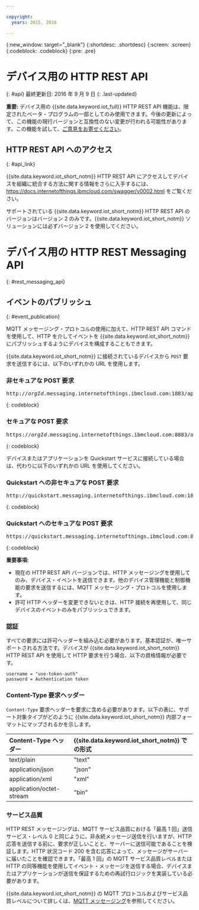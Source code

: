 ```yaml
---

copyright:
  years: 2015, 2016

---
```


{:new_window: target="_blank"}
{:shortdesc: .shortdesc}
{:screen: .screen}
{:codeblock: .codeblock}
{:pre: .pre}

# デバイス用の HTTP REST API
{: #api}
最終更新日: 2016 年 9 月 9 日
{: .last-updated}

**重要:** デバイス用の {{site.data.keyword.iot_full}} HTTP REST API 機能は、限定されたベータ・プログラムの一部としてのみ使用できます。今後の更新によって、この機能の現行バージョンと互換性のない変更が行われる可能性があります。この機能を試して、[ご意見をお寄せください](https://developer.ibm.com/answers/smart-spaces/17/internet-of-things.html)。

## HTTP REST API へのアクセス
{: #api_link}

{{site.data.keyword.iot_short_notm}} HTTP REST API にアクセスしてデバイスを組織に統合する方法に関する情報をさらに入手するには、https://docs.internetofthings.ibmcloud.com/swagger/v0002.html をご覧ください。

サポートされている {{site.data.keyword.iot_short_notm}} HTTP REST API のバージョンはバージョン 2 のみです。{{site.data.keyword.iot_short_notm}} ソリューションには必ずバージョン 2 を使用してください。

# デバイス用の HTTP REST Messaging API
{: #rest_messaging_api}

## イベントのパブリッシュ
{: #event_publication}

MQTT メッセージング・プロトコルの使用に加えて、HTTP REST API コマンドを使用して、HTTP を介してイベントを {{site.data.keyword.iot_short_notm}} にパブリッシュするようにデバイスを構成することもできます。

{{site.data.keyword.iot_short_notm}} に接続されているデバイスから `POST` 要求を送信するには、以下のいずれかの URL を使用します。

### 非セキュアな POST 要求
<pre class="pre">http://<var class="keyword varname">orgId</var>.messaging.internetofthings.ibmcloud.com:1883/api/v0002/device/types/<var class="keyword varname">typeId</var>/devices/<var class="keyword varname">deviceId</var>/events/<var class="keyword varname">eventId</var></pre>
{: codeblock}

### セキュアな POST 要求
<pre class="pre">https://<var class="keyword varname">orgId</var>.messaging.internetofthings.ibmcloud.com:8883/api/v0002/device/types/<var class="keyword varname">typeId</var>/devices/<var class="keyword varname">deviceId</var>/events/<var class="keyword varname">eventId</var></pre>
{: codeblock}

デバイスまたはアプリケーションを Quickstart サービスに接続している場合は、代わりに以下のいずれかの URL を使用してください。

### Quickstart への非セキュアな POST 要求
<pre class="pre">http://quickstart.messaging.internetofthings.ibmcloud.com:1883/api/v0002/device/types/<var class="keyword varname">typeId</var>/devices/<var class="keyword varname">deviceId</var>/events/<var class="keyword varname">eventId</var></pre>
{: codeblock}

### Quickstart へのセキュアな POST 要求
<pre class="pre">https://quickstart.messaging.internetofthings.ibmcloud.com:8883/api/v0002/device/types/<var class="keyword varname">typeId</var>/devices/<var class="keyword varname">deviceId</var>/events/<var class="keyword varname">eventId</var></pre>
{: codeblock}

**重要事項:**
- 現在の HTTP REST API バージョンでは、HTTP メッセージングを使用してのみ、デバイス・イベントを送信できます。他のデバイス管理機能と制御機能の要求を送信するには、MQTT メッセージング・プロトコルを使用します。
- 許可 HTTP ヘッダーを変更できないときは、HTTP 接続を再使用して、同じデバイスのイベントのみをパブリッシュできます。

### 認証

すべての要求には許可ヘッダーを組み込む必要があります。基本認証が、唯一サポートされる方法です。デバイスが {{site.data.keyword.iot_short_notm}} HTTP REST API を使用して HTTP 要求を行う場合、以下の資格情報が必要です。

```
username = "use-token-auth"
password = Authentication token
```

### Content-Type 要求ヘッダー

`Content-Type` 要求ヘッダーを要求に含める必要があります。以下の表に、サポート対象タイプがどのように {{site.data.keyword.iot_short_notm}} 内部フォーマットにマップされるかを示します。

|Content-Type ヘッダー |{{site.data.keyword.iot_short_notm}} での形式 |
|:---|:---|
|text/plain|"text"
|application/json| "json"
|application/xml | "xml"
|application/octet-stream|"bin"

### サービス品質

HTTP REST メッセージングは、MQTT サービス品質における「最高 1 回」送信サービス・レベル 0 と同じように、非永続メッセージ送信を行いますが、HTTP 応答を送信する前に、要求が正しいことと、サーバーに送信可能であることを検証します。HTTP 状況コード 200 を含む応答によって、メッセージがサーバーに届いたことを確認できます。「最高 1 回」の MQTT サービス品質レベルまたは HTTP の同等機能を使用してイベント・メッセージを送信する場合、デバイスまたはアプリケーションが送信を保証するための再試行ロジックを実装している必要があります。

{{site.data.keyword.iot_short_notm}} の MQTT プロトコルおよびサービス品質レベルについて詳しくは、[MQTT メッセージング](../reference/mqtt/index.html)を参照してください。
